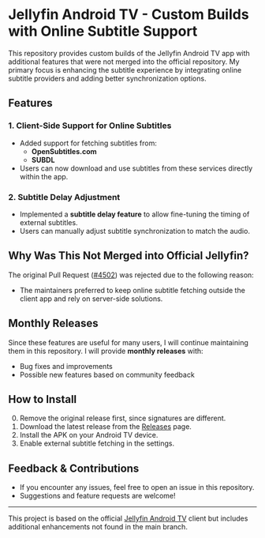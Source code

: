 # Jellyfin Android TV - Custom Builds with Online Subtitle Support

This repository provides custom builds of the Jellyfin Android TV app with additional features that were not merged into the official repository. My primary focus is enhancing the subtitle experience by integrating online subtitle providers and adding better synchronization options.

## Features

### 1. **Client-Side Support for Online Subtitles**
- Added support for fetching subtitles from:
  - **OpenSubtitles.com**
  - **SUBDL**
- Users can now download and use subtitles from these services directly within the app.

### 2. **Subtitle Delay Adjustment**
- Implemented a **subtitle delay feature** to allow fine-tuning the timing of external subtitles.
- Users can manually adjust subtitle synchronization to match the audio.

## Why Was This Not Merged into Official Jellyfin?
The original Pull Request ([#4502](https://github.com/jellyfin/jellyfin-androidtv/pull/4502)) was rejected due to the following reason:
- The maintainers preferred to keep online subtitle fetching outside the client app and rely on server-side solutions.

## Monthly Releases
Since these features are useful for many users, I will continue maintaining them in this repository. I will provide **monthly releases** with:
- Bug fixes and improvements
- Possible new features based on community feedback

## How to Install
0. Remove the original release first, since signatures are different.
1. Download the latest release from the [Releases](https://github.com/ahmethascelik/jellyfin-androidtv/releases) page.
2. Install the APK on your Android TV device.
3. Enable external subtitle fetching in the settings.

## Feedback & Contributions
- If you encounter any issues, feel free to open an issue in this repository.
- Suggestions and feature requests are welcome!

---
This project is based on the official [Jellyfin Android TV](https://github.com/jellyfin/jellyfin-androidtv) client but includes additional enhancements not found in the main branch.
